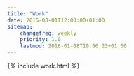 ```yaml
---
title: "Work"
date: 2015-08-01T12:00:00+01:00
sitemap:
    changefreq: weekly
    priority: 1.0
    lastmod: 2016-01-08T19:56:23+01:00
---
```


{% include work.html %}